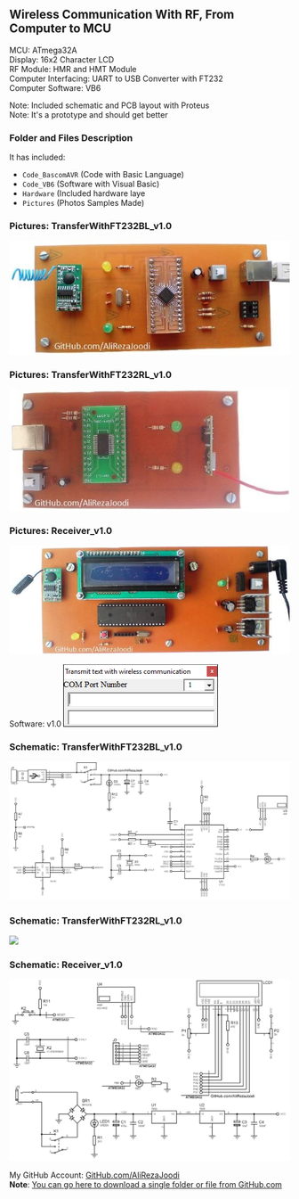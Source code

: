 ## Wireless Communication With RF, From Computer to MCU

MCU:			ATmega32A  
Display:    		16x2 Character LCD  
RF Module:		HMR and HMT Module  
Computer Interfacing:	UART to USB Converter with FT232  
Computer Software:	VB6
    
Note: Included schematic and PCB layout with Proteus  
Note: It's a prototype and should get better 

### Folder and Files Description
It has included:
- `Code_BascomAVR` (Code with Basic Language)
- `Code_VB6` (Software with Visual Basic)
- `Hardware` (Included hardware laye
- `Pictures` (Photos Samples Made)

### Pictures: TransferWithFT232BL_v1.0
![](Pictures/TransferWithFT232BL_v1.0.jpg)

### Pictures: TransferWithFT232RL_v1.0
![](Pictures/TransferWithFT232RL_v1.0.jpg)

### Pictures: Receiver_v1.0
![](Pictures/Receiver_v1.0.jpg)

Software: v1.0
![](Code_VB6/v1.0.png)

### Schematic: TransferWithFT232BL_v1.0
![](Hardware/TransferWithFT232BL_v1.0.png)

### Schematic: TransferWithFT232RL_v1.0
![](Hardware/TransferWithFT232RL_v1.0.png)

### Schematic: Receiver_v1.0
![](Hardware/Receiver_v1.0.png)


My GitHub Account: [GitHub.com/AliRezaJoodi](https://github.com/AliRezaJoodi)  
**Note**: [You can go here to download a single folder or file from GitHub.com](https://minhaskamal.github.io/DownGit/#/home)
